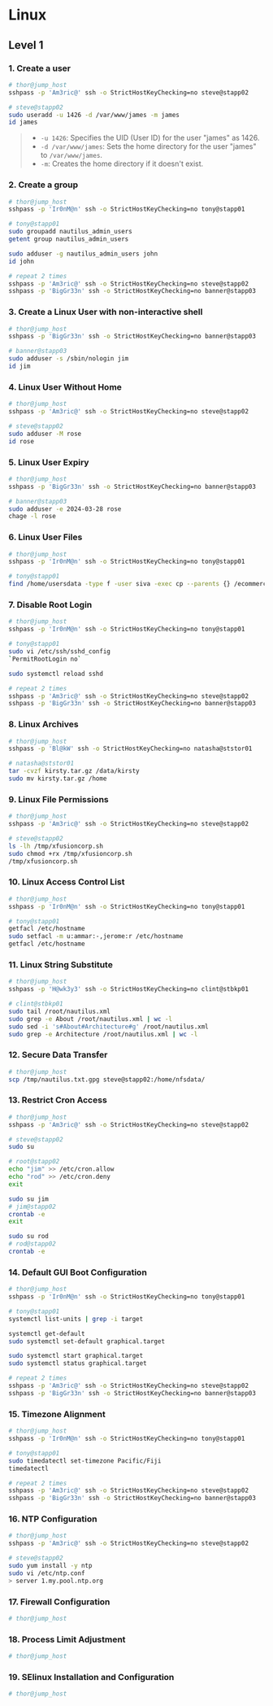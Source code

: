 # Linux

## Level 1

### 1. Create a user

```bash
# thor@jump_host
sshpass -p 'Am3ric@' ssh -o StrictHostKeyChecking=no steve@stapp02

# steve@stapp02
sudo useradd -u 1426 -d /var/www/james -m james
id james
```

> - `-u 1426`: Specifies the UID (User ID) for the user "james" as 1426.
> - `-d /var/www/james`: Sets the home directory for the user "james" to `/var/www/james`.
> - `-m`: Creates the home directory if it doesn't exist.




### 2. Create a group

```bash
# thor@jump_host
sshpass -p 'Ir0nM@n' ssh -o StrictHostKeyChecking=no tony@stapp01

# tony@stapp01
sudo groupadd nautilus_admin_users
getent group nautilus_admin_users

sudo adduser -g nautilus_admin_users john
id john

# repeat 2 times
sshpass -p 'Am3ric@' ssh -o StrictHostKeyChecking=no steve@stapp02
sshpass -p 'BigGr33n' ssh -o StrictHostKeyChecking=no banner@stapp03
```



### 3. Create a Linux User with non-interactive shell

```bash
# thor@jump_host
sshpass -p 'BigGr33n' ssh -o StrictHostKeyChecking=no banner@stapp03

# banner@stapp03
sudo adduser -s /sbin/nologin jim
id jim
```



### 4. Linux User Without Home

```bash
# thor@jump_host
sshpass -p 'Am3ric@' ssh -o StrictHostKeyChecking=no steve@stapp02

# steve@stapp02
sudo adduser -M rose
id rose
```



### 5. Linux User Expiry

```bash
# thor@jump_host
sshpass -p 'BigGr33n' ssh -o StrictHostKeyChecking=no banner@stapp03

# banner@stapp03
sudo adduser -e 2024-03-28 rose
chage -l rose
```



### 6. Linux User Files

```bash
# thor@jump_host
sshpass -p 'Ir0nM@n' ssh -o StrictHostKeyChecking=no tony@stapp01

# tony@stapp01
find /home/usersdata -type f -user siva -exec cp --parents {} /ecommerce \;
```



### 7. Disable Root Login

```bash
# thor@jump_host
sshpass -p 'Ir0nM@n' ssh -o StrictHostKeyChecking=no tony@stapp01

# tony@stapp01
sudo vi /etc/ssh/sshd_config
`PermitRootLogin no`

sudo systemctl reload sshd

# repeat 2 times
sshpass -p 'Am3ric@' ssh -o StrictHostKeyChecking=no steve@stapp02
sshpass -p 'BigGr33n' ssh -o StrictHostKeyChecking=no banner@stapp03
```



### 8. Linux Archives

```bash
# thor@jump_host
sshpass -p 'Bl@kW' ssh -o StrictHostKeyChecking=no natasha@ststor01

# natasha@ststor01
tar -cvzf kirsty.tar.gz /data/kirsty
sudo mv kirsty.tar.gz /home
```



### 9. Linux File Permissions

```bash
# thor@jump_host
sshpass -p 'Am3ric@' ssh -o StrictHostKeyChecking=no steve@stapp02

# steve@stapp02
ls -lh /tmp/xfusioncorp.sh
sudo chmod +rx /tmp/xfusioncorp.sh
/tmp/xfusioncorp.sh
```



### 10. Linux Access Control List

```bash
# thor@jump_host
sshpass -p 'Ir0nM@n' ssh -o StrictHostKeyChecking=no tony@stapp01

# tony@stapp01
getfacl /etc/hostname
sudo setfacl -m u:ammar:-,jerome:r /etc/hostname
getfacl /etc/hostname
```



### 11. Linux String Substitute

```bash
# thor@jump_host
sshpass -p 'H@wk3y3' ssh -o StrictHostKeyChecking=no clint@stbkp01

# clint@stbkp01
sudo tail /root/nautilus.xml
sudo grep -e About /root/nautilus.xml | wc -l
sudo sed -i 's#About#Architecture#g' /root/nautilus.xml
sudo grep -e Architecture /root/nautilus.xml | wc -l
```



### 12. Secure Data Transfer

```bash
# thor@jump_host
scp /tmp/nautilus.txt.gpg steve@stapp02:/home/nfsdata/
```



### 13. Restrict Cron Access

```bash
# thor@jump_host
sshpass -p 'Am3ric@' ssh -o StrictHostKeyChecking=no steve@stapp02

# steve@stapp02
sudo su

# root@stapp02
echo "jim" >> /etc/cron.allow
echo "rod" >> /etc/cron.deny
exit

sudo su jim
# jim@stapp02
crontab -e
exit

sudo su rod
# rod@stapp02
crontab -e
```



### 14. Default GUI Boot Configuration

```bash
# thor@jump_host
sshpass -p 'Ir0nM@n' ssh -o StrictHostKeyChecking=no tony@stapp01

# tony@stapp01
systemctl list-units | grep -i target

systemctl get-default
sudo systemctl set-default graphical.target

sudo systemctl start graphical.target
sudo systemctl status graphical.target

# repeat 2 times
sshpass -p 'Am3ric@' ssh -o StrictHostKeyChecking=no steve@stapp02
sshpass -p 'BigGr33n' ssh -o StrictHostKeyChecking=no banner@stapp03
```



### 15. Timezone Alignment

```bash
# thor@jump_host
sshpass -p 'Ir0nM@n' ssh -o StrictHostKeyChecking=no tony@stapp01

# tony@stapp01
sudo timedatectl set-timezone Pacific/Fiji
timedatectl

# repeat 2 times
sshpass -p 'Am3ric@' ssh -o StrictHostKeyChecking=no steve@stapp02
sshpass -p 'BigGr33n' ssh -o StrictHostKeyChecking=no banner@stapp03
```



### 16. NTP Configuration

```bash
# thor@jump_host
sshpass -p 'Am3ric@' ssh -o StrictHostKeyChecking=no steve@stapp02

# steve@stapp02
sudo yum install -y ntp
sudo vi /etc/ntp.conf
> server 1.my.pool.ntp.org
```



### 17. Firewall Configuration

```bash
# thor@jump_host

```



### 18. Process Limit Adjustment

```bash
# thor@jump_host

```



### 19. SElinux Installation and Configuration

```bash
# thor@jump_host

```

